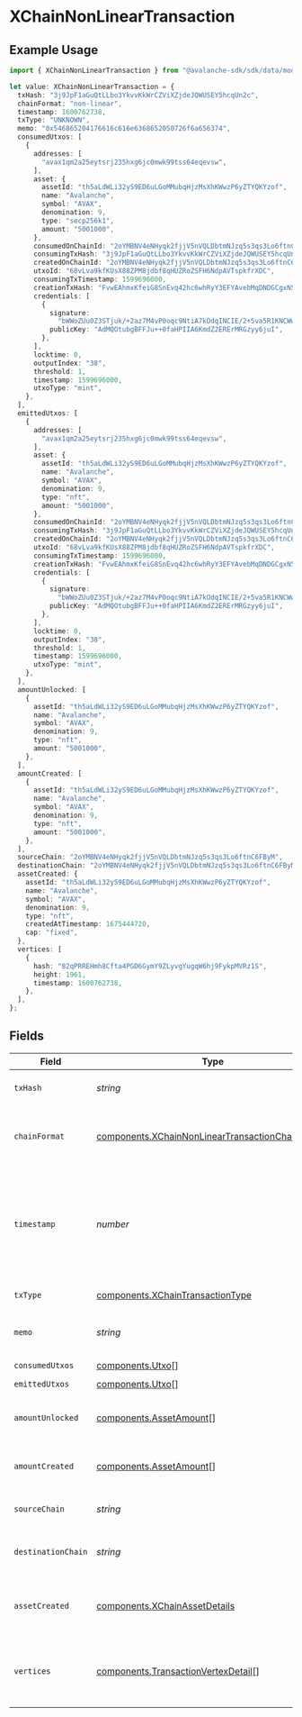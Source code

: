 # XChainNonLinearTransaction

## Example Usage

```typescript
import { XChainNonLinearTransaction } from "@avalanche-sdk/sdk/data/models/components";

let value: XChainNonLinearTransaction = {
  txHash: "3j9JpF1aGuQtLLbo3YkvvKkWrCZViXZjdeJQWUSEY5hcqUn2c",
  chainFormat: "non-linear",
  timestamp: 1600762738,
  txType: "UNKNOWN",
  memo: "0x546865204176616c616e6368652050726f6a656374",
  consumedUtxos: [
    {
      addresses: [
        "avax1qm2a25eytsrj235hxg6jc0mwk99tss64eqevsw",
      ],
      asset: {
        assetId: "th5aLdWLi32yS9ED6uLGoMMubqHjzMsXhKWwzP6yZTYQKYzof",
        name: "Avalanche",
        symbol: "AVAX",
        denomination: 9,
        type: "secp256k1",
        amount: "5001000",
      },
      consumedOnChainId: "2oYMBNV4eNHyqk2fjjV5nVQLDbtmNJzq5s3qs3Lo6ftnC6FByM",
      consumingTxHash: "3j9JpF1aGuQtLLbo3YkvvKkWrCZViXZjdeJQWUSEY5hcqUn2c",
      createdOnChainId: "2oYMBNV4eNHyqk2fjjV5nVQLDbtmNJzq5s3qs3Lo6ftnC6FByM",
      utxoId: "68vLva9kfKUsX88ZPM8jdbf8qHUZRoZSFH6NdpAVTspkfrXDC",
      consumingTxTimestamp: 1599696000,
      creationTxHash: "FvwEAhmxKfeiG8SnEvq42hc6whRyY3EFYAvebMqDNDGCgxN5Z",
      credentials: [
        {
          signature:
            "bWWoZUu0Z3STjuk/+2az7M4vP0oqc9NtiA7kOdqINCIE/2+5va5R1KNCWwEX5jE1xVHLvAxU2LHTN5gK8m84HwA",
          publicKey: "AdMQOtubgBFFJu++0faHPIIA6KmdZ2ERErMRGzyy6juI",
        },
      ],
      locktime: 0,
      outputIndex: "38",
      threshold: 1,
      timestamp: 1599696000,
      utxoType: "mint",
    },
  ],
  emittedUtxos: [
    {
      addresses: [
        "avax1qm2a25eytsrj235hxg6jc0mwk99tss64eqevsw",
      ],
      asset: {
        assetId: "th5aLdWLi32yS9ED6uLGoMMubqHjzMsXhKWwzP6yZTYQKYzof",
        name: "Avalanche",
        symbol: "AVAX",
        denomination: 9,
        type: "nft",
        amount: "5001000",
      },
      consumedOnChainId: "2oYMBNV4eNHyqk2fjjV5nVQLDbtmNJzq5s3qs3Lo6ftnC6FByM",
      consumingTxHash: "3j9JpF1aGuQtLLbo3YkvvKkWrCZViXZjdeJQWUSEY5hcqUn2c",
      createdOnChainId: "2oYMBNV4eNHyqk2fjjV5nVQLDbtmNJzq5s3qs3Lo6ftnC6FByM",
      utxoId: "68vLva9kfKUsX88ZPM8jdbf8qHUZRoZSFH6NdpAVTspkfrXDC",
      consumingTxTimestamp: 1599696000,
      creationTxHash: "FvwEAhmxKfeiG8SnEvq42hc6whRyY3EFYAvebMqDNDGCgxN5Z",
      credentials: [
        {
          signature:
            "bWWoZUu0Z3STjuk/+2az7M4vP0oqc9NtiA7kOdqINCIE/2+5va5R1KNCWwEX5jE1xVHLvAxU2LHTN5gK8m84HwA",
          publicKey: "AdMQOtubgBFFJu++0faHPIIA6KmdZ2ERErMRGzyy6juI",
        },
      ],
      locktime: 0,
      outputIndex: "38",
      threshold: 1,
      timestamp: 1599696000,
      utxoType: "mint",
    },
  ],
  amountUnlocked: [
    {
      assetId: "th5aLdWLi32yS9ED6uLGoMMubqHjzMsXhKWwzP6yZTYQKYzof",
      name: "Avalanche",
      symbol: "AVAX",
      denomination: 9,
      type: "nft",
      amount: "5001000",
    },
  ],
  amountCreated: [
    {
      assetId: "th5aLdWLi32yS9ED6uLGoMMubqHjzMsXhKWwzP6yZTYQKYzof",
      name: "Avalanche",
      symbol: "AVAX",
      denomination: 9,
      type: "nft",
      amount: "5001000",
    },
  ],
  sourceChain: "2oYMBNV4eNHyqk2fjjV5nVQLDbtmNJzq5s3qs3Lo6ftnC6FByM",
  destinationChain: "2oYMBNV4eNHyqk2fjjV5nVQLDbtmNJzq5s3qs3Lo6ftnC6FByM",
  assetCreated: {
    assetId: "th5aLdWLi32yS9ED6uLGoMMubqHjzMsXhKWwzP6yZTYQKYzof",
    name: "Avalanche",
    symbol: "AVAX",
    denomination: 9,
    type: "nft",
    createdAtTimestamp: 1675444720,
    cap: "fixed",
  },
  vertices: [
    {
      hash: "82qPRREHmh8Cfta4PGD6GymY9ZLyvgYugqW6hj9FykpMVRz1S",
      height: 1961,
      timestamp: 1600762738,
    },
  ],
};
```

## Fields

| Field                                                                                                                | Type                                                                                                                 | Required                                                                                                             | Description                                                                                                          | Example                                                                                                              |
| -------------------------------------------------------------------------------------------------------------------- | -------------------------------------------------------------------------------------------------------------------- | -------------------------------------------------------------------------------------------------------------------- | -------------------------------------------------------------------------------------------------------------------- | -------------------------------------------------------------------------------------------------------------------- |
| `txHash`                                                                                                             | *string*                                                                                                             | :heavy_check_mark:                                                                                                   | Unique ID for this transaction.                                                                                      | 3j9JpF1aGuQtLLbo3YkvvKkWrCZViXZjdeJQWUSEY5hcqUn2c                                                                    |
| `chainFormat`                                                                                                        | [components.XChainNonLinearTransactionChainFormat](../../models/components/xchainnonlineartransactionchainformat.md) | :heavy_check_mark:                                                                                                   | Represents chain format this transaction is included in.                                                             | non-linear                                                                                                           |
| `timestamp`                                                                                                          | *number*                                                                                                             | :heavy_check_mark:                                                                                                   | Latest timestamp in seconds this transaction was accepted out of the same transaction accepted in other vertices.    | 1600762738                                                                                                           |
| `txType`                                                                                                             | [components.XChainTransactionType](../../models/components/xchaintransactiontype.md)                                 | :heavy_check_mark:                                                                                                   | Type of transaction.                                                                                                 |                                                                                                                      |
| `memo`                                                                                                               | *string*                                                                                                             | :heavy_check_mark:                                                                                                   | Hex encoded memo bytes for this transaction.                                                                         | 0x546865204176616c616e6368652050726f6a656374                                                                         |
| `consumedUtxos`                                                                                                      | [components.Utxo](../../models/components/utxo.md)[]                                                                 | :heavy_check_mark:                                                                                                   | N/A                                                                                                                  |                                                                                                                      |
| `emittedUtxos`                                                                                                       | [components.Utxo](../../models/components/utxo.md)[]                                                                 | :heavy_check_mark:                                                                                                   | N/A                                                                                                                  |                                                                                                                      |
| `amountUnlocked`                                                                                                     | [components.AssetAmount](../../models/components/assetamount.md)[]                                                   | :heavy_check_mark:                                                                                                   | Assets unlocked by inputs of this transaction.                                                                       |                                                                                                                      |
| `amountCreated`                                                                                                      | [components.AssetAmount](../../models/components/assetamount.md)[]                                                   | :heavy_check_mark:                                                                                                   | Assets created by outputs of this transaction.                                                                       |                                                                                                                      |
| `sourceChain`                                                                                                        | *string*                                                                                                             | :heavy_minus_sign:                                                                                                   | Source chain for an atomic transaction.                                                                              | 2oYMBNV4eNHyqk2fjjV5nVQLDbtmNJzq5s3qs3Lo6ftnC6FByM                                                                   |
| `destinationChain`                                                                                                   | *string*                                                                                                             | :heavy_minus_sign:                                                                                                   | Destination chain for an atomic transaction.                                                                         | 2oYMBNV4eNHyqk2fjjV5nVQLDbtmNJzq5s3qs3Lo6ftnC6FByM                                                                   |
| `assetCreated`                                                                                                       | [components.XChainAssetDetails](../../models/components/xchainassetdetails.md)                                       | :heavy_minus_sign:                                                                                                   | AssetAmount details of the asset created in CreateAssetTx                                                            |                                                                                                                      |
| `vertices`                                                                                                           | [components.TransactionVertexDetail](../../models/components/transactionvertexdetail.md)[]                           | :heavy_check_mark:                                                                                                   | A transaction on X-Chain can be accepted over multiple vertices.                                                     |                                                                                                                      |